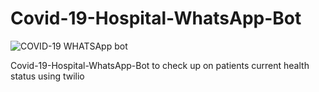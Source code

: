 # Covid-19-Hospital-WhatsApp-Bot
![COVID-19 WHATSApp bot](https://user-images.githubusercontent.com/74461990/175829929-59d270f4-6b94-4764-8eb8-4987c4fe8e4e.png)

Covid-19-Hospital-WhatsApp-Bot to check up on patients current health status using twilio
